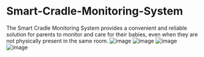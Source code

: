 # Smart-Cradle-Monitoring-System
The Smart Cradle Monitoring System provides a convenient and reliable solution for parents to monitor and care for their babies, even when they are not physically present in the same room.
![image](https://github.com/BESTHABHEEMA/Smart-Cradle-Monitoring-System/assets/164872720/386c34f4-6c41-46ad-86eb-8caaf943d407)
![image](https://github.com/BESTHABHEEMA/Smart-Cradle-Monitoring-System/assets/164872720/bbe44a0e-5e3e-45e4-a56a-99db8b2035d1)
![image](https://github.com/BESTHABHEEMA/Smart-Cradle-Monitoring-System/assets/164872720/859c4047-3bbf-479f-9331-d732d37fac07)
![image](https://github.com/BESTHABHEEMA/Smart-Cradle-Monitoring-System/assets/164872720/054bf3f7-bae6-4dd0-a882-0749c0fd74c4)
